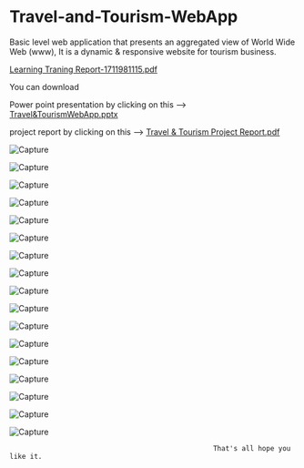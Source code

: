 # Travel-and-Tourism-WebApp
Basic level web application that presents an aggregated view of World Wide Web (www), It is a dynamic & responsive website for tourism business.

[Learning Traning Report-1711981115.pdf](https://github.com/harshthakur548/Travel-and-Tourism-WebApp/files/6872121/Learning.Traning.Report-1711981115.pdf)

You can download

Power point presentation by clicking on this --> [Travel&TourismWebApp.pptx](https://github.com/harshthakur548/Travel-and-Tourism-WebApp/files/6872117/Travel.TourismWebApp.pptx)

project report by clicking on this --> [Travel & Tourism Project Report.pdf](https://github.com/harshthakur548/Travel-and-Tourism-WebApp/files/6872096/Travel.Tourism.Project.Report.pdf)


![Capture](https://user-images.githubusercontent.com/48183983/126862190-856082b2-d96c-4add-8639-a283bb398a3b.PNG)



![Capture](https://user-images.githubusercontent.com/48183983/126862274-bd256b5b-ab16-4d82-b790-b1d71438b50c.PNG)



![Capture](https://user-images.githubusercontent.com/48183983/126862322-90cb8845-0b5d-487a-af0a-f0c170115182.PNG)



![Capture](https://user-images.githubusercontent.com/48183983/126862398-9b855f7b-8bbf-43e9-b70a-c5adac1b0da0.PNG)



![Capture](https://user-images.githubusercontent.com/48183983/126862418-92e40e44-bc49-42f3-a37e-fa5fd4079dca.PNG)



![Capture](https://user-images.githubusercontent.com/48183983/126862437-86af5bc0-3bc7-4fb6-9c30-45d973b83084.PNG)



![Capture](https://user-images.githubusercontent.com/48183983/126862450-457a5d32-1083-47c7-9e3e-e9f6eb0d52ab.PNG)



![Capture](https://user-images.githubusercontent.com/48183983/126862469-b1973777-5281-468c-adb5-1719e3a0c4e1.PNG)



![Capture](https://user-images.githubusercontent.com/48183983/126862481-9b0bc5c2-f205-4a36-8426-9e40393acce7.PNG)



![Capture](https://user-images.githubusercontent.com/48183983/126862493-80311d54-424f-45cf-864b-42745973de72.PNG)



![Capture](https://user-images.githubusercontent.com/48183983/126862500-3d91359f-81de-4113-88d9-768a0d77906f.PNG)



![Capture](https://user-images.githubusercontent.com/48183983/126862517-ab498c91-0063-4e29-bdb1-f0ac1ce1e950.PNG)



![Capture](https://user-images.githubusercontent.com/48183983/126862539-a52c62f1-b3f9-48a4-93c9-9cf44bf0dc3a.PNG)



![Capture](https://user-images.githubusercontent.com/48183983/126862553-40eb52fc-1fbc-43df-aee3-c46b3e4c472c.PNG)



![Capture](https://user-images.githubusercontent.com/48183983/126862559-58ac25b7-3f0b-497a-8e72-8f6ac5e5f770.PNG)



![Capture](https://user-images.githubusercontent.com/48183983/126862571-0d173e27-119b-4a1e-b690-ee3a54cb9d71.PNG)



![Capture](https://user-images.githubusercontent.com/48183983/126862588-9ee9c6a4-c0ea-4c7a-9588-629dd2a388ea.PNG)


                                                      That's all hope you like it.
